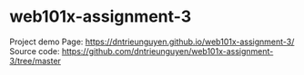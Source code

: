# web101x-assignment-3
Project demo
Page: https://dntrieunguyen.github.io/web101x-assignment-3/ <br>
Source code: https://github.com/dntrieunguyen/web101x-assignment-3/tree/master
